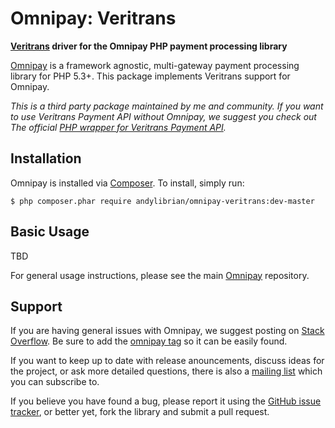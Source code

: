# Omnipay: Veritrans

**[Veritrans](https://www.veritrans.co.id/) driver for the Omnipay PHP payment processing library**

[Omnipay](https://github.com/thephpleague/omnipay) is a framework agnostic, multi-gateway payment
processing library for PHP 5.3+. This package implements Veritrans support for Omnipay.

*This is a third party package maintained by me and community.
If you want to use Veritrans Payment API without Omnipay, we suggest you check out The official [PHP wrapper for Veritrans Payment API](https://github.com/veritrans/veritrans-php).*

## Installation

Omnipay is installed via [Composer](http://getcomposer.org/). To install, simply run:

    $ php composer.phar require andylibrian/omnipay-veritrans:dev-master


## Basic Usage

TBD

For general usage instructions, please see the main [Omnipay](https://github.com/thephpleague/omnipay)
repository.

## Support

If you are having general issues with Omnipay, we suggest posting on
[Stack Overflow](http://stackoverflow.com/). Be sure to add the
[omnipay tag](http://stackoverflow.com/questions/tagged/omnipay) so it can be easily found.

If you want to keep up to date with release anouncements, discuss ideas for the project,
or ask more detailed questions, there is also a [mailing list](https://groups.google.com/forum/#!forum/omnipay) which
you can subscribe to.

If you believe you have found a bug, please report it using the [GitHub issue tracker](https://github.com/andylibrian/omnipay-veritrans/issues),
or better yet, fork the library and submit a pull request.


